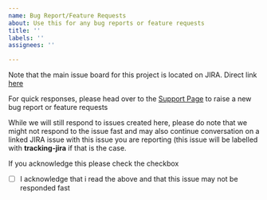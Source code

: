 ```yaml
---
name: Bug Report/Feature Requests
about: Use this for any bug reports or feature requests
title: ''
labels: ''
assignees: ''

---
```


Note that the main issue board for this project is located on JIRA. Direct link [here](https://itachi1706.atlassian.net/browse/CAUANDLIB)

For quick responses, please head over to the [Support Page](https://itachi1706.atlassian.net/servicedesk/customer/portal/3) to raise a new bug report or feature requests

While we will still respond to issues created here, please do note that we might not respond to the issue fast and may also continue conversation on a linked JIRA issue with this issue you are reporting (this issue will be labelled with **tracking-jira** if that is the case.

If you acknowledge this please check the checkbox
- [ ] I acknowledge that i read the above and that this issue may not be responded fast
